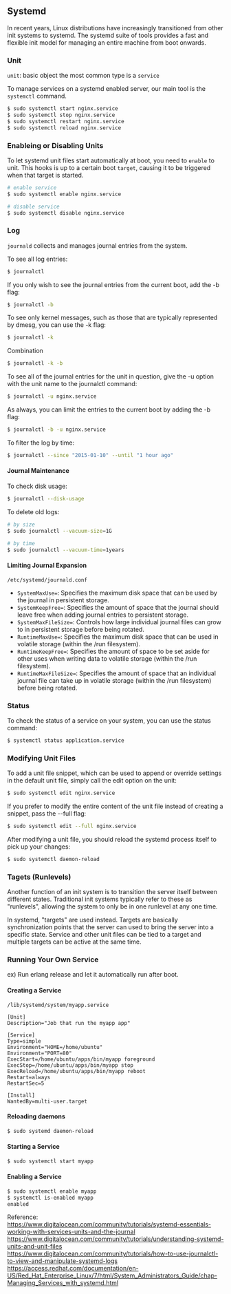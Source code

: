 ## Systemd

In recent years, Linux distributions have increasingly transitioned from other init systems to systemd. The systemd suite of tools provides a fast and flexible init model for managing an entire machine from boot onwards.

### Unit

`unit`: basic object
the most common type is a `service`

To manage services on a systemd enabled server, our main tool is the `systemctl` command.

```bash
$ sudo systemctl start nginx.service
$ sudo systemctl stop nginx.service
$ sudo systemctl restart nginx.service
$ sudo systemctl reload nginx.service
```

### Enableing or Disabling Units

To let systemd unit files start automatically at boot, you need to `enable` to unit. This hooks is up to a certain boot `target`, causing it to be triggered when that target is started.

```bash
# enable service
$ sudo systemctl enable nginx.service

# disable service
$ sudo systemctl disable nginx.service
```

### Log

`journald` collects and manages journal entries from the system.

To see all log entries:
```bash
$ journalctl
```

If you only wish to see the journal entries from the current boot, add the -b flag:
```bash
$ journalctl -b
```

To see only kernel messages, such as those that are typically represented by dmesg, you can use the -k flag:
```bash
$ journalctl -k
```

Combination
```bash
$ journalctl -k -b
```

To see all of the journal entries for the unit in question, give the -u option with the unit name to the journalctl command:
```bash
$ journalctl -u nginx.service
```

As always, you can limit the entries to the current boot by adding the -b flag:
```bash
$ journalctl -b -u nginx.service
```

To filter the log by time:
```bash
$ journalctl --since "2015-01-10" --until "1 hour ago"
```

#### Journal Maintenance

To check disk usage:
```bash
$ journalctl --disk-usage
```

To delete old logs:
```bash
# by size
$ sudo journalctl --vacuum-size=1G

# by time
$ sudo journalctl --vacuum-time=1years
```

#### Limiting Journal Expansion

`/etc/systemd/journald.conf`

* `SystemMaxUse=`: Specifies the maximum disk space that can be used by the journal in persistent storage.
* `SystemKeepFree=`: Specifies the amount of space that the journal should leave free when adding journal entries to persistent storage.
* `SystemMaxFileSize=`: Controls how large individual journal files can grow to in persistent storage before being rotated.
* `RuntimeMaxUse=`: Specifies the maximum disk space that can be used in volatile storage (within the /run filesystem).
* `RuntimeKeepFree=`: Specifies the amount of space to be set aside for other uses when writing data to volatile storage (within the /run filesystem).
* `RuntimeMaxFileSize=`: Specifies the amount of space that an individual journal file can take up in volatile storage (within the /run filesystem) before being rotated.

### Status

To check the status of a service on your system, you can use the status command:
```bash
$ systemctl status application.service
```

### Modifying Unit Files

To add a unit file snippet, which can be used to append or override settings in the default unit file, simply call the edit option on the unit:
```bash
$ sudo systemctl edit nginx.service
```

If you prefer to modify the entire content of the unit file instead of creating a snippet, pass the --full flag:
```bash
$ sudo systemctl edit --full nginx.service
```

After modifying a unit file, you should reload the systemd process itself to pick up your changes:
```bash
$ sudo systemctl daemon-reload
```

### Tagets (Runlevels)

Another function of an init system is to transition the server itself between different states. Traditional init systems typically refer to these as "runlevels", allowing the system to only be in one runlevel at any one time.

In systemd, "targets" are used instead. Targets are basically synchronization points that the server can used to bring the server into a specific state. Service and other unit files can be tied to a target and multiple targets can be active at the same time.

### Running Your Own Service

ex) Run erlang release and let it automatically run after boot.

#### Creating a Service

`/lib/systemd/system/myapp.service`
```
[Unit]
Description="Job that run the myapp app"

[Service]
Type=simple
Environment="HOME=/home/ubuntu"
Environment="PORT=80"
ExecStart=/home/ubuntu/apps/bin/myapp foreground
ExecStop=/home/ubuntu/apps/bin/myapp stop
ExecReload=/home/ubuntu/apps/bin/myapp reboot
Restart=always
RestartSec=5

[Install]
WantedBy=multi-user.target
```

#### Reloading daemons

```bash
$ sudo systemd daemon-reload
```

#### Starting a Service

```bash
$ sudo systemctl start myapp
```

#### Enabling a Service

```bash
$ sudo systemctl enable myapp
$ systemctl is-enabled myapp
enabled
```

Reference:  
https://www.digitalocean.com/community/tutorials/systemd-essentials-working-with-services-units-and-the-journal  
https://www.digitalocean.com/community/tutorials/understanding-systemd-units-and-unit-files  
https://www.digitalocean.com/community/tutorials/how-to-use-journalctl-to-view-and-manipulate-systemd-logs  
https://access.redhat.com/documentation/en-US/Red_Hat_Enterprise_Linux/7/html/System_Administrators_Guide/chap-Managing_Services_with_systemd.html
